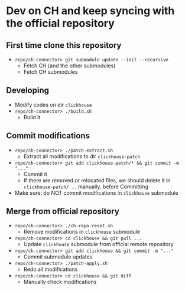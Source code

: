 # Dev on CH and keep syncing with the official repository

## First time clone this repository
* `repo/ch-connector> git submodule update --init --recursive`
    * Fetch CH (and the other submodules)
    * Fetch CH submodules

## Developing
* Modify codes on dir `clickhouse`
* `repo/ch-connector> ./build.sh`
    * Build it

## Commit modifications
* `repo/ch-connector> ./patch-extract.sh`
    * Extract all modifications to dir `clickhouse-patch`
* `repo/ch-connector> git add clickhouse-patch/* && git commit -m "..."`
    * Commit it
    * If there are removed or relocated files, we should delete it in `clickhouse-patch/...` manually, before Committing
* Make sure: do NOT commit modifications in `clickhouse` submodule

## Merge from official repository
* `repo/ch-connector> ./ch-repo-reset.sh`
    * Remove modifications in `clickhouse` submodule
* `repo/ch-connector> cd clickhouse && git pull ...`
    * Update `clickhouse` submodule from official remote repository
* `repo/ch-connector> git add clickhouse && git commit -m "..."`
    * Commit submodule updates
* `repo/ch-connector> ./patch-apply.sh`
    * Redo all modifications
* `repo/ch-connector> cd clickhouse && git diff`
    * Manually check modifications
